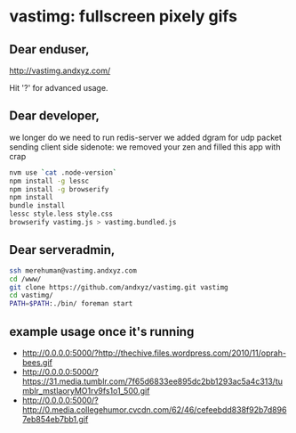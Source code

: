 # vastimg: fullscreen pixely gifs

## Dear enduser,

http://vastimg.andxyz.com/

Hit '?' for advanced usage.

## Dear developer,

we longer do we need to run redis-server
we added dgram for udp packet sending client side
sidenote: we removed your zen and filled this app with crap

```bash
nvm use `cat .node-version`
npm install -g lessc
npm install -g browserify
npm install
bundle install
lessc style.less style.css
browserify vastimg.js > vastimg.bundled.js
```

## Dear serveradmin,


```zsh
ssh merehuman@vastimg.andxyz.com
cd /www/
git clone https://github.com/andxyz/vastimg.git vastimg
cd vastimg/
PATH=$PATH:./bin/ foreman start
```

## example usage once it's running

- http://0.0.0.0:5000/?http://thechive.files.wordpress.com/2010/11/oprah-bees.gif
- http://0.0.0.0:5000/?https://31.media.tumblr.com/7f65d6833ee895dc2bb1293ac5a4c313/tumblr_mstlaoryMO1rv9fs1o1_500.gif
- http://0.0.0.0:5000/?http://0.media.collegehumor.cvcdn.com/62/46/cefeebdd838f92b7d8967eb854eb7bb1.gif
